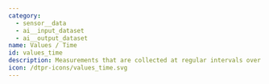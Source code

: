 ```yaml
---
category:
  - sensor__data
  - ai__input_dataset
  - ai__output_dataset
name: Values / Time
id: values_time
description: Measurements that are collected at regular intervals over a period of time.
icon: /dtpr-icons/values_time.svg
---
```


